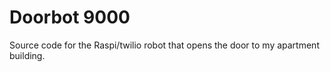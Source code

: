 Doorbot 9000
===========

Source code for the Raspi/twilio robot that opens the door to my apartment building.
